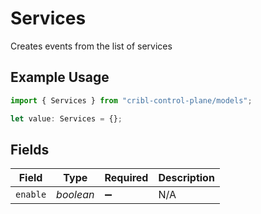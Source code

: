 # Services

Creates events from the list of services

## Example Usage

```typescript
import { Services } from "cribl-control-plane/models";

let value: Services = {};
```

## Fields

| Field              | Type               | Required           | Description        |
| ------------------ | ------------------ | ------------------ | ------------------ |
| `enable`           | *boolean*          | :heavy_minus_sign: | N/A                |